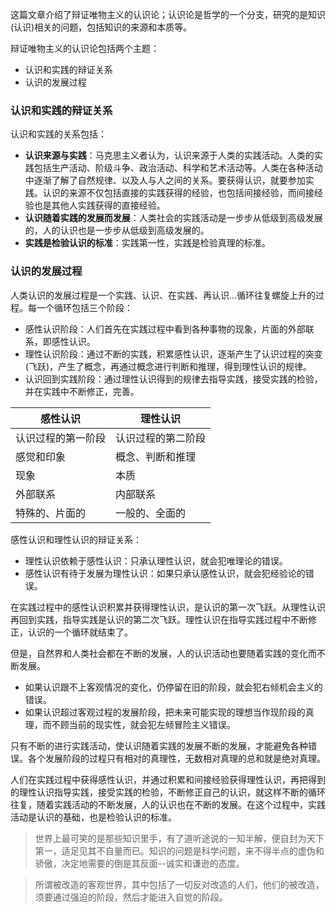 这篇文章介绍了辩证唯物主义的认识论；认识论是哲学的一个分支，研究的是知识(认识)相关的问题，包括知识的来源和本质等。

辩证唯物主义的认识论包括两个主题：

+ 认识和实践的辩证关系
+ 认识的发展过程

### 认识和实践的辩证关系

认识和实践的关系包括：

+ **认识来源与实践**：马克思主义者认为，认识来源于人类的实践活动。人类的实践包括生产活动、阶级斗争、政治活动、科学和艺术活动等。人类在各种活动中逐渐了解了自然规律、以及人与人之间的关系。要获得认识，就要参加实践。认识的来源不仅包括直接的实践获得的经验，也包括间接经验，而间接经验也是其他人实践获得的直接经验。
+ **认识随着实践的发展而发展**：人类社会的实践活动是一步步从低级到高级发展的，人的认识也是一步步从低级到高级发展的。
+ **实践是检验认识的标准**：实践第一性，实践是检验真理的标准。

### 认识的发展过程

人类认识的发展过程是一个实践、认识、在实践、再认识...循环往复螺旋上升的过程。每一个循环包括三个阶段：

+ 感性认识阶段：人们首先在实践过程中看到各种事物的现象，片面的外部联系，即感性认识。
+ 理性认识阶段：通过不断的实践，积累感性认识，逐渐产生了认识过程的突变(飞跃)，产生了概念，再通过概念进行判断和推理，得到理性认识的规律。
+ 认识回到实践阶段：通过理性认识得到的规律去指导实践，接受实践的检验，并在实践中不断修正，完善。

| 感性认识           | 理性认识           |
| ------------------ | ------------------ |
| 认识过程的第一阶段 | 认识过程的第二阶段 |
| 感觉和印象         | 概念、判断和推理   |
| 现象               | 本质               |
| 外部联系           | 内部联系           |
| 特殊的、片面的     | 一般的、全面的     |

感性认识和理性认识的辩证关系：

+ 理性认识依赖于感性认识：只承认理性认识，就会犯唯理论的错误。
+ 感性认识有待于发展为理性认识：如果只承认感性认识，就会犯经验论的错误。

在实践过程中的感性认识积累并获得理性认识，是认识的第一次飞跃。从理性认识再回到实践，指导实践是认识的第二次飞跃。理性认识在指导实践过程中不断修正，认识的一个循环就结束了。

但是，自然界和人类社会都在不断的发展，人的认识活动也要随着实践的变化而不断发展。

+ 如果认识跟不上客观情况的变化，仍停留在旧的阶段，就会犯右倾机会主义的错误。
+ 如果认识超过客观过程的发展阶段，把未来可能实现的理想当作现阶段的真理，而不顾当前的现实性，就会犯左倾冒险主义错误。

只有不断的进行实践活动，使认识随着实践的发展不断的发展，才能避免各种错误。各个发展阶段的过程只有相对的真理性，无数相对真理的总和就是绝对真理。



人们在实践过程中获得感性认识，并通过积累和间接经验获得理性认识，再把得到的理性认识指导实践，接受实践的检验，不断修正自己的认识，就这样不断的循环往复，随着实践活动的不断发展，人的认识也在不断的发展。在这个过程中，实践活动是认识的基础，也是检验认识的标准。



> 世界上最可笑的是那些知识里手，有了道听途说的一知半解，便自封为天下第一，适足见其不自量而已。知识的问题是科学问题，来不得半点的虚伪和骄傲，决定地需要的倒是其反面--诚实和谦逊的态度。

> 所谓被改造的客观世界，其中包括了一切反对改造的人们，他们的被改造，须要通过强迫的阶段，然后才能进入自觉的阶段。





